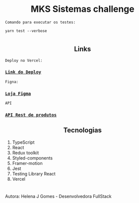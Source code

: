 <h1 align = "center">
	MKS Sistemas challenge
</h1>

`Comando para executar os testes:`

```
yarn test --verbose
```
#

<h2 align = "center">
	Links
</h2>

`Deploy no Vercel:`

### [`Link do Deploy`](https://mks-challenge-helena.vercel.app/)

`Figna:`

### [`Loja Figma`](https://www.figma.com/file/Z4z8osDbK1ET7cjNzFRMrK/MKS-Front-end-challenge?node-id=0%3A1&t=oBFxNcdSQywJCAJ8-0)

`API`

### [`API Rest de produtos`](https://mks-challenge-api-frontend.herokuapp.com/api-docs/)

<h2 align = "center">
	Tecnologias
</h2>

<ol>
  <li>TypeScript</li>
  <li>React</li>
  <li>Redux toolkit</li>
  <li>Styled-components</li>
  <li>Framer-motion</li>
  <li>Jest</li>
  <li>Testing Library React</li>
  <li>Vercel</li>
</ol>

#

Autora: Helena J Gomes - Desenvolvedora FullStack
